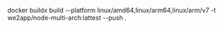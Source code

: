 docker buildx build --platform linux/amd64,linux/arm64,linux/arm/v7 -t we2app/node-multi-arch:lattest --push .